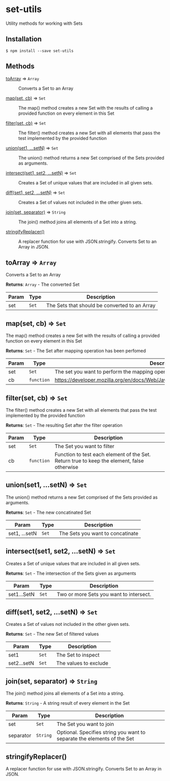 # set-utils
Utility methods for working with Sets


## Installation

```
$ npm install --save set-utils
```


## Methods

<dl>
<dt><a href="#toArray">toArray</a> ⇒ <code>Array</code></dt>
<dd><p>Converts a Set to an Array</p>
</dd>
<dt><a href="#map">map(set, cb)</a> ⇒ <code>Set</code></dt>
<dd><p>The map() method creates a new Set with the results of calling a provided function on every element in this Set</p>
</dd>
<dt><a href="#filter">filter(set, cb)</a> ⇒ <code>Set</code></dt>
<dd><p>The filter() method creates a new Set with all elements that pass the test implemented by the provided function</p>
</dd>
<dt><a href="#union">union(set1, ...setN)</a> ⇒ <code>Set</code></dt>
<dd><p>The union() method returns a new Set comprised of the Sets provided as arguments.</p>
</dd>
<dt><a href="#intersect">intersect(set1, set2, ...setN)</a> ⇒ <code>Set</code></dt>
<dd><p>Creates a Set of unique values that are included in all given sets.</p>
</dd>
<dt><a href="#diff">diff(set1, set2, ...setN)</a> ⇒ <code>Set</code></dt>
<dd><p>Creates a Set of values not included in the other given sets.</p>
</dd>
<dt><a href="#join">join(set, separator)</a> ⇒ <code>String</code></dt>
<dd><p>The join() method joins all elements of a Set into a string.</p>
</dd>
<dt><a href="#stringifyReplacer">stringifyReplacer()</a></dt>
<dd><p>A replacer function for use with JSON.stringify. Converts Set to an Array in JSON.</p>
</dd>
</dl>

<a name="toArray"></a>

## toArray ⇒ <code>Array</code>
Converts a Set to an Array

**Returns**: <code>Array</code> - The converted Set  

| Param | Type | Description |
| --- | --- | --- |
| set | <code>Set</code> | The Sets that should be converted to an Array |

<a name="map"></a>

## map(set, cb) ⇒ <code>Set</code>
The map() method creates a new Set with the results of calling a provided function on every element in this Set

**Returns**: <code>Set</code> - The Set after mapping operation has been perfomed  

| Param | Type | Description |
| --- | --- | --- |
| set | <code>Set</code> | The set you want to perform the mapping operation on |
| cb | <code>function</code> | https://developer.mozilla.org/en/docs/Web/JavaScript/Reference/Global_Objects/Array/map |

<a name="filter"></a>

## filter(set, cb) ⇒ <code>Set</code>
The filter() method creates a new Set with all elements that pass the test implemented by the provided function

**Returns**: <code>Set</code> - The resulting Set after the filter operation  

| Param | Type | Description |
| --- | --- | --- |
| set | <code>Set</code> | The Set you want to filter |
| cb | <code>function</code> | Function to test each element of the Set. Return true to keep the element, false otherwise |

<a name="union"></a>

## union(set1, ...setN) ⇒ <code>Set</code>
The union() method returns a new Set comprised of the Sets provided as arguments.

**Returns**: <code>Set</code> - The new concatinated Set  

| Param | Type | Description |
| --- | --- | --- |
| set1, ...setN | <code>Set</code> | The Sets you want to concatinate |

<a name="intersect"></a>

## intersect(set1, set2, ...setN) ⇒ <code>Set</code>
Creates a Set of unique values that are included in all given sets.
 
**Returns**: <code>Set</code> - The intersection of the Sets given as arguments  

| Param | Type | Description |
| --- | --- | --- |
| set1...SetN | <code>Set</code> | Two or more Sets you want to intersect. |

<a name="diff"></a>

## diff(set1, set2, ...setN) ⇒ <code>Set</code>
Creates a Set of values not included in the other given sets.

**Returns**: <code>Set</code> - The new Set of filtered values  

| Param | Type | Description |
| --- | --- | --- |
| set1 | <code>Set</code> | The Set to inspect |
| set2...setN | <code>Set</code> | The values to exclude |

<a name="join"></a>

## join(set, separator) ⇒ <code>String</code>
The join() method joins all elements of a Set into a string.
 
**Returns**: <code>String</code> - A string result of every element in the Set  

| Param | Type | Description |
| --- | --- | --- |
| set | <code>Set</code> | The Set you want to join |
| separator | <code>String</code> | Optional. Specifies string you want to separate the elements of the Set |

<a name="stringifyReplacer"></a>

## stringifyReplacer()
A replacer function for use with JSON.stringify. Converts Set to an Array in JSON.



